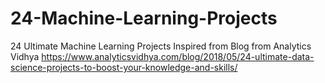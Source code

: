 # 24-Machine-Learning-Projects
24 Ultimate Machine Learning Projects Inspired from Blog from Analytics Vidhya   https://www.analyticsvidhya.com/blog/2018/05/24-ultimate-data-science-projects-to-boost-your-knowledge-and-skills/
